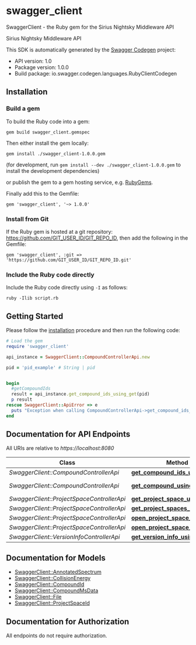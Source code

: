 # swagger_client

SwaggerClient - the Ruby gem for the Sirius Nightsky Middleware API

Sirius Nightsky Middleware API

This SDK is automatically generated by the [Swagger Codegen](https://github.com/swagger-api/swagger-codegen) project:

- API version: 1.0
- Package version: 1.0.0
- Build package: io.swagger.codegen.languages.RubyClientCodegen

## Installation

### Build a gem

To build the Ruby code into a gem:

```shell
gem build swagger_client.gemspec
```

Then either install the gem locally:

```shell
gem install ./swagger_client-1.0.0.gem
```
(for development, run `gem install --dev ./swagger_client-1.0.0.gem` to install the development dependencies)

or publish the gem to a gem hosting service, e.g. [RubyGems](https://rubygems.org/).

Finally add this to the Gemfile:

    gem 'swagger_client', '~> 1.0.0'

### Install from Git

If the Ruby gem is hosted at a git repository: https://github.com/GIT_USER_ID/GIT_REPO_ID, then add the following in the Gemfile:

    gem 'swagger_client', :git => 'https://github.com/GIT_USER_ID/GIT_REPO_ID.git'

### Include the Ruby code directly

Include the Ruby code directly using `-I` as follows:

```shell
ruby -Ilib script.rb
```

## Getting Started

Please follow the [installation](#installation) procedure and then run the following code:
```ruby
# Load the gem
require 'swagger_client'

api_instance = SwaggerClient::CompoundControllerApi.new

pid = 'pid_example' # String | pid


begin
  #getCompoundIds
  result = api_instance.get_compound_ids_using_get(pid)
  p result
rescue SwaggerClient::ApiError => e
  puts "Exception when calling CompoundControllerApi->get_compound_ids_using_get: #{e}"
end

```

## Documentation for API Endpoints

All URIs are relative to *https://localhost:8080*

Class | Method | HTTP request | Description
------------ | ------------- | ------------- | -------------
*SwaggerClient::CompoundControllerApi* | [**get_compound_ids_using_get**](docs/CompoundControllerApi.md#get_compound_ids_using_get) | **GET** /api/projects/{pid}/compounds | getCompoundIds
*SwaggerClient::CompoundControllerApi* | [**get_compound_using_get**](docs/CompoundControllerApi.md#get_compound_using_get) | **GET** /api/projects/{pid}/compounds/{cid} | getCompound
*SwaggerClient::ProjectSpaceControllerApi* | [**get_project_space_using_get**](docs/ProjectSpaceControllerApi.md#get_project_space_using_get) | **GET** /api/projects/{name} | getProjectSpace
*SwaggerClient::ProjectSpaceControllerApi* | [**get_project_spaces_using_get**](docs/ProjectSpaceControllerApi.md#get_project_spaces_using_get) | **GET** /api/projects | getProjectSpaces
*SwaggerClient::ProjectSpaceControllerApi* | [**open_project_space_using_post**](docs/ProjectSpaceControllerApi.md#open_project_space_using_post) | **POST** /api/projects/new | openProjectSpace
*SwaggerClient::ProjectSpaceControllerApi* | [**open_project_space_using_put**](docs/ProjectSpaceControllerApi.md#open_project_space_using_put) | **PUT** /api/projects/{name} | openProjectSpace
*SwaggerClient::VersionInfoControllerApi* | [**get_version_info_using_get**](docs/VersionInfoControllerApi.md#get_version_info_using_get) | **GET** /api/version.json | getVersionInfo


## Documentation for Models

 - [SwaggerClient::AnnotatedSpectrum](docs/AnnotatedSpectrum.md)
 - [SwaggerClient::CollisionEnergy](docs/CollisionEnergy.md)
 - [SwaggerClient::CompoundId](docs/CompoundId.md)
 - [SwaggerClient::CompoundMsData](docs/CompoundMsData.md)
 - [SwaggerClient::File](docs/File.md)
 - [SwaggerClient::ProjectSpaceId](docs/ProjectSpaceId.md)


## Documentation for Authorization

 All endpoints do not require authorization.

